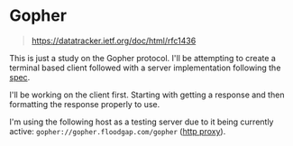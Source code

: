 # Gopher
> https://datatracker.ietf.org/doc/html/rfc1436

This is just a study on the Gopher protocol. I'll be attempting to create a 
terminal based client followed with a server implementation following the
[spec](https://datatracker.ietf.org/doc/html/rfc1436).

I'll be working on the client first. Starting with getting a response and then
formatting the response properly to use.

I'm using the following host as a testing server due to it being currently
active: `gopher://gopher.floodgap.com/gopher` 
([http proxy](http://gopher.floodgap.com/gopher/gw.lite)).

